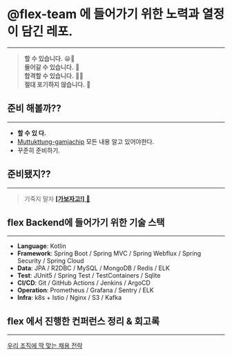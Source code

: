 # @flex-team 에 들어가기 위한 노력과 열정이 담긴 레포.

---
> **할 수 있습니다.** 😁👏<br>
**들어갈 수 있습니다.** 🤩<br>
**합격할 수 있습니다.** 🥳🎉<br>
**절대 포기하지 않습니다.** 😤

## 준비 해볼까??

---
* **할 수 있 다.**
* [Muttukttung-gamjachip](https://github.com/lyutvs/Muttukttung-gamjachip) 모든 내용 알고 있어야한다.
* 꾸준히 준비하기.

## 준비됐지??

---
> 기죽지 말자 [**[가보자고!]** 🫡](https://recruiting.flex.team/product-engineer-backend)


## flex Backend에 들어가기 위한 기술 스택

---

- **Language**: Kotlin
- **Framework**: Spring Boot / Spring MVC / Spring Webflux / Spring Security / Spring Cloud
- **Data**: JPA / R2DBC / MySQL / MongoDB / Redis / ELK
- **Test**: JUnit5 / Spring Test / TestContainers / Sqlite
- **CI/CD**: Git / GitHub Actions / Jenkins / ArgoCD
- **Operation**: Prometheus / Grafana / Sentry / ELK
- **Infra**: k8s + Istio / Nginx / S3 / Kafka

## flex 에서 진행한 컨퍼런스 정리 & 회고록

---
[우리 조직에 딱 맞는 채용 전략](https://sehyoun05.notion.site/3355b44037a64767a2b6569826fc9ca0) <br>

